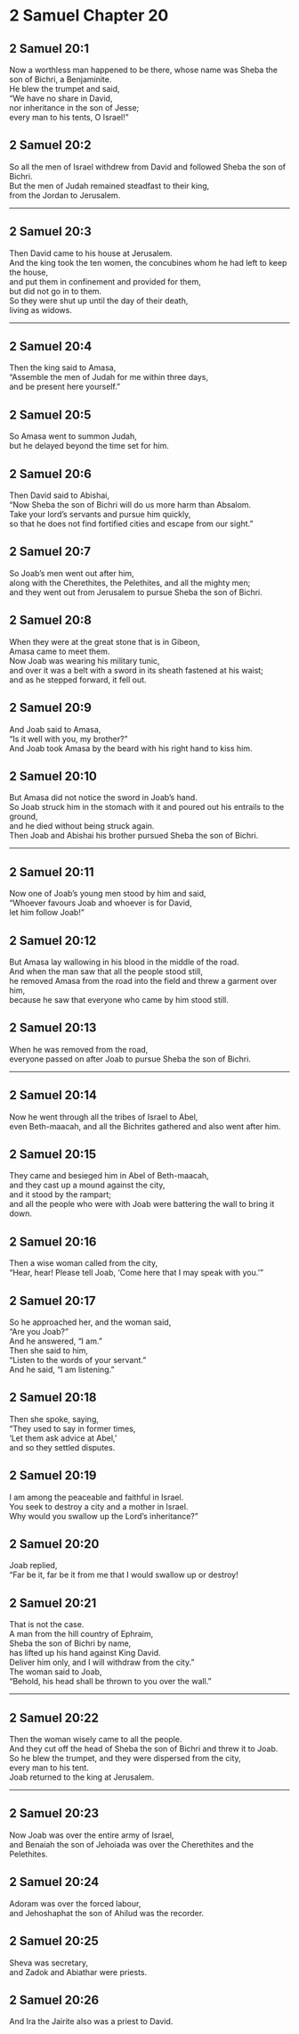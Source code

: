 # 2 Samuel Chapter 20

## 2 Samuel 20:1

Now a worthless man happened to be there, whose name was Sheba the son of Bichri, a Benjaminite.  
He blew the trumpet and said,  
“We have no share in David,  
nor inheritance in the son of Jesse;  
every man to his tents, O Israel!”

## 2 Samuel 20:2

So all the men of Israel withdrew from David and followed Sheba the son of Bichri.  
But the men of Judah remained steadfast to their king,  
from the Jordan to Jerusalem.

---

## 2 Samuel 20:3

Then David came to his house at Jerusalem.  
And the king took the ten women, the concubines whom he had left to keep the house,  
and put them in confinement and provided for them,  
but did not go in to them.  
So they were shut up until the day of their death,  
living as widows.

---

## 2 Samuel 20:4

Then the king said to Amasa,  
“Assemble the men of Judah for me within three days,  
and be present here yourself.”

## 2 Samuel 20:5

So Amasa went to summon Judah,  
but he delayed beyond the time set for him.

## 2 Samuel 20:6

Then David said to Abishai,  
“Now Sheba the son of Bichri will do us more harm than Absalom.  
Take your lord’s servants and pursue him quickly,  
so that he does not find fortified cities and escape from our sight.”

## 2 Samuel 20:7

So Joab’s men went out after him,  
along with the Cherethites, the Pelethites, and all the mighty men;  
and they went out from Jerusalem to pursue Sheba the son of Bichri.

## 2 Samuel 20:8

When they were at the great stone that is in Gibeon,  
Amasa came to meet them.  
Now Joab was wearing his military tunic,  
and over it was a belt with a sword in its sheath fastened at his waist;  
and as he stepped forward, it fell out.

## 2 Samuel 20:9

And Joab said to Amasa,  
“Is it well with you, my brother?”  
And Joab took Amasa by the beard with his right hand to kiss him.

## 2 Samuel 20:10

But Amasa did not notice the sword in Joab’s hand.  
So Joab struck him in the stomach with it and poured out his entrails to the ground,  
and he died without being struck again.  
Then Joab and Abishai his brother pursued Sheba the son of Bichri.

---

## 2 Samuel 20:11

Now one of Joab’s young men stood by him and said,  
“Whoever favours Joab and whoever is for David,  
let him follow Joab!”

## 2 Samuel 20:12

But Amasa lay wallowing in his blood in the middle of the road.  
And when the man saw that all the people stood still,  
he removed Amasa from the road into the field and threw a garment over him,  
because he saw that everyone who came by him stood still.

## 2 Samuel 20:13

When he was removed from the road,  
everyone passed on after Joab to pursue Sheba the son of Bichri.

---

## 2 Samuel 20:14

Now he went through all the tribes of Israel to Abel,  
even Beth-maacah, and all the Bichrites gathered and also went after him.

## 2 Samuel 20:15

They came and besieged him in Abel of Beth-maacah,  
and they cast up a mound against the city,  
and it stood by the rampart;  
and all the people who were with Joab were battering the wall to bring it down.

## 2 Samuel 20:16

Then a wise woman called from the city,  
“Hear, hear! Please tell Joab, ‘Come here that I may speak with you.’”

## 2 Samuel 20:17

So he approached her, and the woman said,  
“Are you Joab?”  
And he answered, “I am.”  
Then she said to him,  
“Listen to the words of your servant.”  
And he said, “I am listening.”

## 2 Samuel 20:18

Then she spoke, saying,  
“They used to say in former times,  
‘Let them ask advice at Abel,’  
and so they settled disputes.

## 2 Samuel 20:19

I am among the peaceable and faithful in Israel.  
You seek to destroy a city and a mother in Israel.  
Why would you swallow up the Lord’s inheritance?”

## 2 Samuel 20:20

Joab replied,  
“Far be it, far be it from me that I would swallow up or destroy!

## 2 Samuel 20:21

That is not the case.  
A man from the hill country of Ephraim,  
Sheba the son of Bichri by name,  
has lifted up his hand against King David.  
Deliver him only, and I will withdraw from the city.”  
The woman said to Joab,  
“Behold, his head shall be thrown to you over the wall.”

---

## 2 Samuel 20:22

Then the woman wisely came to all the people.  
And they cut off the head of Sheba the son of Bichri and threw it to Joab.  
So he blew the trumpet, and they were dispersed from the city,  
every man to his tent.  
Joab returned to the king at Jerusalem.

---

## 2 Samuel 20:23

Now Joab was over the entire army of Israel,  
and Benaiah the son of Jehoiada was over the Cherethites and the Pelethites.

## 2 Samuel 20:24

Adoram was over the forced labour,  
and Jehoshaphat the son of Ahilud was the recorder.

## 2 Samuel 20:25

Sheva was secretary,  
and Zadok and Abiathar were priests.

## 2 Samuel 20:26

And Ira the Jairite also was a priest to David.
